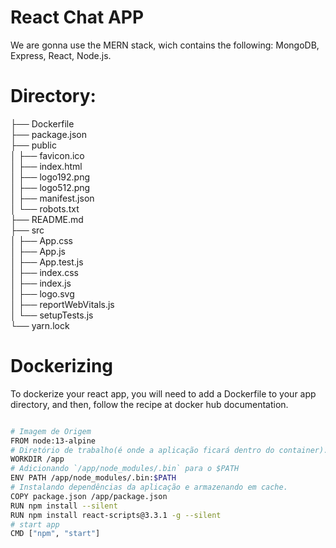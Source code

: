# React Chat APP

We are gonna use the MERN stack, wich contains the following: MongoDB, Express, React, Node.js.

# Directory: 

├── Dockerfile   
├── package.json   
├── public   
│   ├── favicon.ico   
│   ├── index.html   
│   ├── logo192.png   
│   ├── logo512.png  
│   ├── manifest.json   
│   └── robots.txt   
├── README.md   
├── src   
│   ├── App.css   
│   ├── App.js   
│   ├── App.test.js   
│   ├── index.css   
│   ├── index.js   
│   ├── logo.svg   
│   ├── reportWebVitals.js   
│   └── setupTests.js   
└── yarn.lock   

# Dockerizing

To dockerize your react app, you will need to add a Dockerfile to your app directory, and then, follow the recipe at docker hub documentation.

```bash

# Imagem de Origem
FROM node:13-alpine
# Diretório de trabalho(é onde a aplicação ficará dentro do container).
WORKDIR /app
# Adicionando `/app/node_modules/.bin` para o $PATH
ENV PATH /app/node_modules/.bin:$PATH
# Instalando dependências da aplicação e armazenando em cache.
COPY package.json /app/package.json
RUN npm install --silent
RUN npm install react-scripts@3.3.1 -g --silent
# start app
CMD ["npm", "start"]

```
